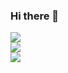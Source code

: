 ### Hi there 👋

![](https://github-readme-stats.vercel.app/api?username=Elnur21&theme=dark&hide_border=true&include_all_commits=true&count_private=true)<br/>
![](https://github-readme-streak-stats.herokuapp.com/?user=Elnur21&theme=dark&hide_border=true)<br/>
![](https://github-readme-stats.vercel.app/api/top-langs/?username=Elnur21&theme=dark&hide_border=true&include_all_commits=true&count_private=true&layout=compact)
